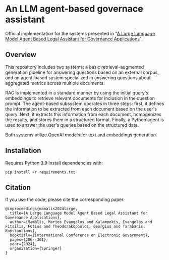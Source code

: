 # An LLM agent-based governace assistant
Official implementation for the systems presented in "[A Large Language Model Agent Based Legal Assistant for Governance Applications](https://doi.org/10.1007/978-3-031-70274-7_18)".

## Overview
This repository includes two systems: a basic retrieval-augmented generation pipeline for answering questions based on an external corpus, and an agent-based system specialized in answering questions about aggregated metrics across multiple documents.  

RAG is implemented in a standard manner by using the initial query's embeddings to retrieve relevant documents for inclusion in the question prompt. The agent-based subsystem operates in three steps: first, it defines the information to be extracted from each document based on the user's query. Next, it extracts this information from each document, homogenizes the results, and stores them in a structured format. Finally, a Python agent is used to answer the user's queries based on the structured data.

Both systems utilize OpenAI models for text and embeddings generation.

## Installation
Requires Python 3.9
Install dependencies with:
```
pip install -r requirements.txt
```

## Citation
If you use the code, please cite the corresponding paper:  
```
@inproceedings{mamalis2024large,
  title={A Large Language Model Agent Based Legal Assistant for Governance Applications},
  author={Mamalis, Marios Evangelos and Kalampokis, Evangelos and Fitsilis, Fotios and Theodorakopoulos, Georgios and Tarabanis, Konstantinos},
  booktitle={International Conference on Electronic Government},
  pages={286--301},
  year={2024},
  organization={Springer}
}
```
